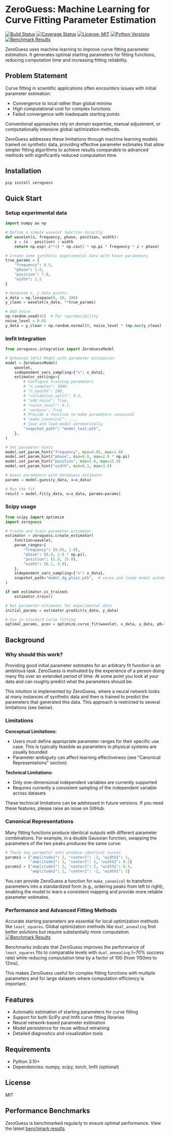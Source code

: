 # ZeroGuess: Machine Learning for Curve Fitting Parameter Estimation

[![Build Status](https://github.com/deniz195/zeroguess/actions/workflows/test.yml/badge.svg)](https://github.com/deniz195/zeroguess/actions/workflows/test.yml)
[![Coverage Status](https://codecov.io/gh/deniz195/zeroguess/branch/main/graph/badge.svg)](https://codecov.io/gh/deniz195/zeroguess)
[![License: MIT](https://img.shields.io/badge/License-MIT-yellow.svg)](https://opensource.org/licenses/MIT)
[![Python Versions](https://img.shields.io/pypi/pyversions/zeroguess.svg)](https://pypi.org/project/zeroguess/)
[![Benchmark Results](https://img.shields.io/badge/benchmarks-view%20results-blue)](https://deniz195.github.io/zeroguess/)

ZeroGuess uses machine learning to improve curve fitting parameter estimation. It generates optimal starting parameters for fitting functions, reducing computation time and increasing fitting reliability.

## Problem Statement

Curve fitting in scientific applications often encounters issues with initial parameter estimation:
- Convergence to local rather than global minima
- High computational cost for complex functions
- Failed convergence with inadequate starting points

Conventional approaches rely on domain expertise, manual adjustment, or computationally intensive global optimization methods.

ZeroGuess addresses these limitations through machine learning models trained on synthetic data, providing effective parameter estimates that allow simpler fitting algorithms to achieve results comparable to advanced methods with significantly reduced computation time.

## Installation

```bash
pip install zeroguess
```

## Quick Start

### Setup experimental data

```python
import numpy as np

# Define a simple wavelet function directly
def wavelet(x, frequency, phase, position, width):
    z = (x - position) / width
    return np.exp(-z**2) * np.cos(2 * np.pi * frequency * z + phase)

# Create some synthetic experimental data with known parameters
true_params = {
    "frequency": 0.5,
    "phase": 1.0,
    "position": 7.0,
    "width": 1.5
}

# Generate x, y data points
x_data = np.linspace(0, 20, 200)
y_clean = wavelet(x_data, **true_params)

# Add noise
np.random.seed(42)  # For reproducibility
noise_level = 0.05
y_data = y_clean + np.random.normal(0, noise_level * (np.max(y_clean) - np.min(y_clean)), size=y_clean.shape)
```

### lmfit Integration

```python
from zeroguess.integration import ZeroGuessModel

# Enhanced lmfit Model with parameter estimation
model = ZeroGuessModel(
    wavelet,
    independent_vars_sampling={"x": x_data},
    estimator_settings={
        # Configure training parameters
        # "n_samples": 1000,
        # "n_epochs": 200,
        # "validation_split": 0.2,
        # "add_noise": True,
        # "noise_level": 0.1,
        # 'verbose': True
        # Provide a function to make parameters canonical
        # "make_canonical": ...,
        # Save and load model automatically
        "snapshot_path": "model_test.pth",
    },
)

# Set parameter hints
model.set_param_hint("frequency", min=0.05, max=1.0)
model.set_param_hint("phase", min=0.0, max=2.0 * np.pi)
model.set_param_hint("position", min=5.0, max=15.0)
model.set_param_hint("width", min=0.1, max=3.0)

# Guess parameters with ZeroGuess estimator
params = model.guess(y_data, x=x_data)

# Run the fit
result = model.fit(y_data, x=x_data, params=params)
```

### Scipy usage

```python
from scipy import optimize
import zeroguess

# Create and train parameter estimator
estimator = zeroguess.create_estimator(
    function=wavelet,
    param_ranges={
        "frequency": (0.05, 1.0),
        "phase": (0.0, 2.0 * np.pi),
        "position": (5.0, 15.0),
        "width": (0.1, 3.0),
    },
    independent_vars_sampling={"x": x_data},
    snapshot_path="model_dg_plain.pth",  # saves and loads model automatically
)

if not estimator.is_trained:
    estimator.train()

# Get parameter estimates for experimental data
initial_params = estimator.predict(x_data, y_data)

# Use in standard curve fitting
optimal_params, pcov = optimize.curve_fit(wavelet, x_data, y_data, p0=list(initial_params.values()))
```

## Background

### Why should this work?
Providing good initial parameter estimates for an arbitrary fit function is an ambitious task. ZeroGuess is motivated by the experience of a person doing many fits over an extended period of time: At some point you look at your data and can roughly predict what the parameters should be.

This intuition is implemented by ZeroGuess, where a neural network looks at many instances of synthetic data and then is trained to predict the parameters that generated this data. This approach is restricted to several limitations (see below).

### Limitations

**Conceptual Limitations:**
- Users must define appropriate parameter ranges for their specific use case. This is typically feasible as parameters in physical systems are usually bounded
- Parameter ambiguity can affect learning effectiveness (see "Canonical Representations" section)

**Technical Limitations:**
- Only one-dimensional independent variables are currently supported
- Requires currently a consistent sampling of the independent variable across datasets

These technical limitations can be addressed in future versions. If you need these features, please raise an issue on GitHub.

### Canonical Representations

Many fitting functions produce identical outputs with different parameter combinations. For example, in a double Gaussian function, swapping the parameters of the two peaks produces the same curve:

```python
# These two parameter sets produce identical curves
params1 = {"amplitude1": 2, "center1": -2, "width1": 1, 
           "amplitude2": 3, "center2": 2, "width2": 0.5}
params2 = {"amplitude1": 3, "center2": 2, "width2": 0.5,
           "amplitude2": 2, "center1": -2, "width1": 1}
```

You can provide ZeroGuess a function for `make_canonical` to transform parameters into a standardized form (e.g., ordering peaks from left to right), enabling the model to learn a consistent mapping and provide more reliable parameter estimates.

### Performance and Advanced Fitting Methods

Accurate starting parameters are essential for local optimization methods like `least_squares`. Global optimization methods like `dual_annealing` find better solutions but require substantially more computation.  
[![Benchmark Results](https://img.shields.io/badge/benchmarks-view%20results-blue)](https://deniz195.github.io/zeroguess/latest/lmfit_comparison/double_gaussian/report.html )

Benchmarks indicate that ZeroGuess improves the performance of `least_squares` fits to comparable levels with `dual_annealing` (~70% success rate) while reducing computation time by a factor of 100 (from 1150ms to 12ms).

This makes ZeroGuess useful for complex fitting functions with multiple parameters and for large datasets where computation efficiency is important.


## Features

- Automatic estimation of starting parameters for curve fitting
- Support for both SciPy and lmfit curve fitting libraries
- Neural network-based parameter estimation
- Model persistence for reuse without retraining
- Detailed diagnostics and visualization tools

## Requirements

- Python 3.10+
- Dependencies: numpy, scipy, torch, lmfit (optional)

## License

MIT

## Performance Benchmarks

ZeroGuess is benchmarked regularly to ensure optimal performance. View the latest [benchmark results](https://deniz195.github.io/zeroguess/).
